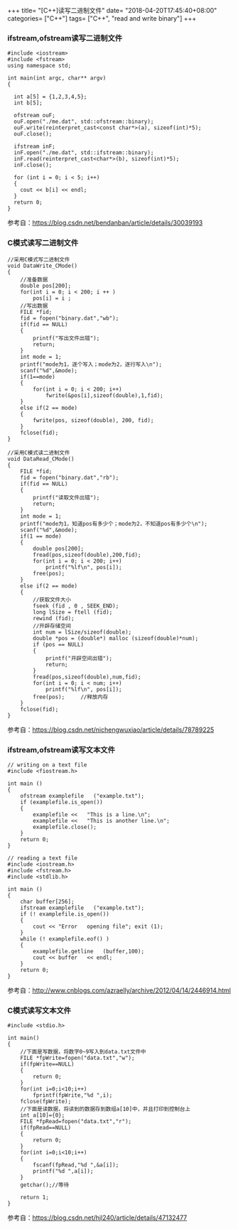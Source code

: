 +++
title= "[C++]读写二进制文件"
date= "2018-04-20T17:45:40+08:00"
categories= ["C++"]
tags= ["C++", "read and write binary"]
+++

### ifstream,ofstream读写二进制文件

    #include <iostream>  
    #include <fstream>  
    using namespace std;  
      
    int main(int argc, char** argv)  
    {  
      
      int a[5] = {1,2,3,4,5};  
      int b[5];  
      
      ofstream ouF;  
      ouF.open("./me.dat", std::ofstream::binary);  
      ouF.write(reinterpret_cast<const char*>(a), sizeof(int)*5);  
      ouF.close();  
      
      ifstream inF;  
      inF.open("./me.dat", std::ifstream::binary);  
      inF.read(reinterpret_cast<char*>(b), sizeof(int)*5);  
      inF.close();  
      
      for (int i = 0; i < 5; i++)  
      {  
        cout << b[i] << endl;  
      }  
      return 0;  
    }  

参考自：https://blog.csdn.net/bendanban/article/details/30039193

### C模式读写二进制文件

    //采用C模式写二进制文件  
    void DataWrite_CMode()  
    {  
        //准备数据  
        double pos[200];  
        for(int i = 0; i < 200; i ++ )  
            pos[i] = i ;  
        //写出数据  
        FILE *fid;  
        fid = fopen("binary.dat","wb");  
        if(fid == NULL)  
        {  
            printf("写出文件出错");  
            return;  
        }  
        int mode = 1;  
        printf("mode为1，逐个写入；mode为2，逐行写入\n");  
        scanf("%d",&mode);  
        if(1==mode)  
        {  
            for(int i = 0; i < 200; i++)  
                fwrite(&pos[i],sizeof(double),1,fid);  
        }  
        else if(2 == mode)  
        {  
            fwrite(pos, sizeof(double), 200, fid);  
        }  
        fclose(fid);  
    }
    
    //采用C模式读二进制文件  
    void DataRead_CMode()  
    {  
        FILE *fid;  
        fid = fopen("binary.dat","rb");  
        if(fid == NULL)  
        {  
            printf("读取文件出错");  
            return;  
        }  
        int mode = 1;  
        printf("mode为1，知道pos有多少个；mode为2，不知道pos有多少个\n");  
        scanf("%d",&mode);  
        if(1 == mode)  
        {  
            double pos[200];  
            fread(pos,sizeof(double),200,fid);  
            for(int i = 0; i < 200; i++)  
                printf("%lf\n", pos[i]);  
            free(pos);  
        }  
        else if(2 == mode)  
        {  
            //获取文件大小  
            fseek (fid , 0 , SEEK_END);         
            long lSize = ftell (fid);    
            rewind (fid);   
            //开辟存储空间  
            int num = lSize/sizeof(double);  
            double *pos = (double*) malloc (sizeof(double)*num);    
            if (pos == NULL)    
            {    
                printf("开辟空间出错");     
                return;   
            }   
            fread(pos,sizeof(double),num,fid);  
            for(int i = 0; i < num; i++)  
                printf("%lf\n", pos[i]);  
            free(pos);     //释放内存  
        }  
        fclose(fid);  
    }

参考自：https://blog.csdn.net/nichengwuxiao/article/details/78789225


### ifstream,ofstream读写文本文件

    // writing on a text file
    #include <fiostream.h>

    int main () 
    {
        ofstream examplefile   ("example.txt");
        if (examplefile.is_open()) 
        {
            examplefile <<   "This is a line.\n";
            examplefile <<   "This is another line.\n";
            examplefile.close();
        }
        return 0;
    }
    
    // reading a text file
    #include <iostream.h>
    #include <fstream.h>
    #include <stdlib.h>

    int main () 
    {
        char buffer[256];
        ifstream examplefile   ("example.txt");
        if (! examplefile.is_open())
        {
            cout << "Error   opening file"; exit (1); 
        }
        while (! examplefile.eof() ) 
        {
            examplefile.getline   (buffer,100);
            cout << buffer   << endl;
        }
        return 0;
    }
    
参考自：http://www.cnblogs.com/azraelly/archive/2012/04/14/2446914.html

### C模式读写文本文件

    #include <stdio.h>  
  
    int main()  
    {  
        //下面是写数据，将数字0~9写入到data.txt文件中  
        FILE *fpWrite=fopen("data.txt","w");  
        if(fpWrite==NULL)  
        {  
            return 0;  
        }  
        for(int i=0;i<10;i++)  
            fprintf(fpWrite,"%d ",i);  
        fclose(fpWrite);  
        //下面是读数据，将读到的数据存到数组a[10]中，并且打印到控制台上  
        int a[10]={0};  
        FILE *fpRead=fopen("data.txt","r");  
        if(fpRead==NULL)  
        {  
            return 0;  
        }  
        for(int i=0;i<10;i++)  
        {  
            fscanf(fpRead,"%d ",&a[i]);  
            printf("%d ",a[i]);  
        }  
        getchar();//等待  
      
        return 1;  
    }
    
参考自：https://blog.csdn.net/hjl240/article/details/47132477
